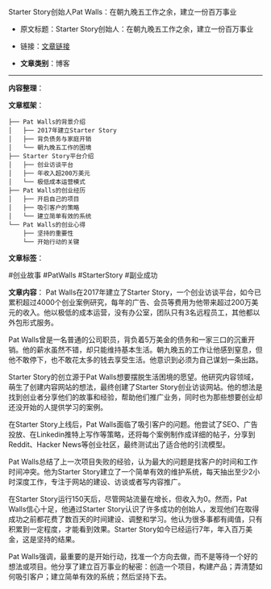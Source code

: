Starter Story创始人Pat Walls：在朝九晚五工作之余，建立一份百万事业
- 原文标题：Starter Story创始人：在朝九晚五工作之余，建立一份百万事业
- 链接：[文章链接](https://mp.weixin.qq.com/s/d_fyLEAxXKGi7f2rSRcXfQ)

- **文章类别**：博客

---

**内容整理**： 

**文章框架**：
```
├── Pat Walls的背景介绍
│   ├── 2017年建立Starter Story
│   ├── 背负债务与家庭开销
│   └── 朝九晚五工作的困境
├── Starter Story平台介绍
│   ├── 创业访谈平台
│   ├── 年收入超200万美元
│   └── 极低成本运营模式
├── Pat Walls的创业经历
│   ├── 开启自己的项目
│   ├── 吸引客户的策略
│   └── 建立简单有效的系统
└── Pat Walls的创业心得
    ├── 坚持的重要性
    └── 开始行动的关键
```

**文章标签**：

#创业故事 #PatWalls #StarterStory #副业成功

**文章内容**：
Pat Walls在2017年建立了Starter Story，一个创业访谈平台，如今已累积超过4000个创业案例研究，每年的广告、会员等费用为他带来超过200万美元的收入。他以极低的成本运营，没有办公室，团队只有3名远程员工，其他都以外包形式服务。

Pat Walls曾是一名普通的公司职员，背负着5万美金的债务和一家三口的沉重开销。他的薪水虽然不错，却只能维持基本生活。朝九晚五的工作让他感到窒息，但他不敢停下，也不敢花太多的钱去享受生活。他意识到必须为自己谋划一条出路。

Starter Story的创立源于Pat Walls想要摆脱生活困境的愿望。他研究内容领域，萌生了创建内容网站的想法，最终创建了Starter Story创业访谈网站。他的想法是找到创业者分享他们的故事和经验，帮助他们推广业务，同时也为那些想要创业却还没开始的人提供学习的案例。

在Starter Story上线后，Pat Walls面临了吸引客户的问题。他尝试了SEO、广告投放、在Linkedin推特上写作等策略，还将每个案例制作成详细的帖子，分享到Reddit、Hacker News等创业社区，最终测试出了适合他的引流模型。

Pat Walls总结了上一次项目失败的经验，认为最大的问题是找客户的时间和工作时间冲突。他为Starter Story建立了一个简单有效的维护系统，每天抽出至少2小时深度工作，专注于网站的建设、访谈或者写内容推广。

在Starter Story运行150天后，尽管网站流量在增长，但收入为0。然而，Pat Walls信心十足，他通过Starter Story认识了许多成功的创始人，发现他们在取得成功之前都花费了数百天的时间建设、调整和学习。他认为很多事都有阈值，只有积累到一定程度，才能看到效果。Starter Story如今已经运行7年，年入百万美金，这是坚持的结果。

Pat Walls强调，最重要的是开始行动，找准一个方向去做，而不是等待一个好的想法或项目。他分享了建立百万事业的秘密：创造一个项目，构建产品；弄清楚如何吸引客户；建立简单有效的系统；然后坚持下去。